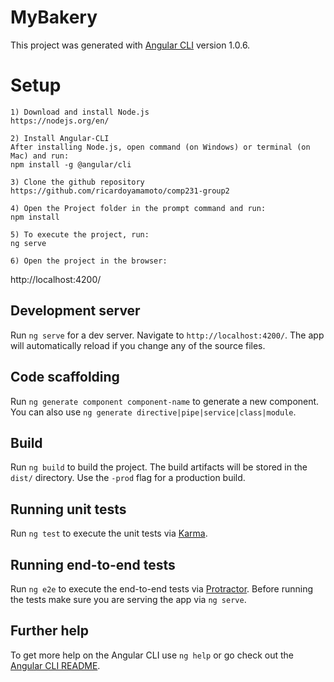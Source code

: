 # MyBakery

This project was generated with [Angular CLI](https://github.com/angular/angular-cli) version 1.0.6.

# Setup
	1) Download and install Node.js
	https://nodejs.org/en/

	2) Install Angular-CLI
	After installing Node.js, open command (on Windows) or terminal (on Mac) and run:
	npm install -g @angular/cli
	
	3) Clone the github repository
	https://github.com/ricardoyamamoto/comp231-group2
	
	4) Open the Project folder in the prompt command and run:
	npm install
	
	5) To execute the project, run:
	ng serve
	
	6) Open the project in the browser:
  http://localhost:4200/


## Development server

Run `ng serve` for a dev server. Navigate to `http://localhost:4200/`. The app will automatically reload if you change any of the source files.

## Code scaffolding

Run `ng generate component component-name` to generate a new component. You can also use `ng generate directive|pipe|service|class|module`.

## Build

Run `ng build` to build the project. The build artifacts will be stored in the `dist/` directory. Use the `-prod` flag for a production build.

## Running unit tests

Run `ng test` to execute the unit tests via [Karma](https://karma-runner.github.io).

## Running end-to-end tests

Run `ng e2e` to execute the end-to-end tests via [Protractor](http://www.protractortest.org/).
Before running the tests make sure you are serving the app via `ng serve`.

## Further help

To get more help on the Angular CLI use `ng help` or go check out the [Angular CLI README](https://github.com/angular/angular-cli/blob/master/README.md).

